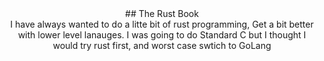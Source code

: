 <center>## The Rust Book</center>


 
 <center>I have always wanted to do a litte bit of rust programming, Get a bit better with lower level lanauges. I was going to do Standard C but I thought I would try rust first, and worst case swtich to GoLang</center>
